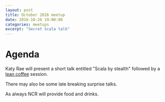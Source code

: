 ```yaml
---
layout: post
title: October 2016 meetup
date: 2016-10-26 19:00:00
categories: meetups
excerpt: "Secret Scala talk"
---
```


# Agenda

Katy Rae will present a short talk entitled "Scala by stealth" followed by a [lean coffee](http://agilecoffee.com/leancoffee/) session.

There may also be some late breaking surprise talks.

As always NCR will provide food and drinks.
